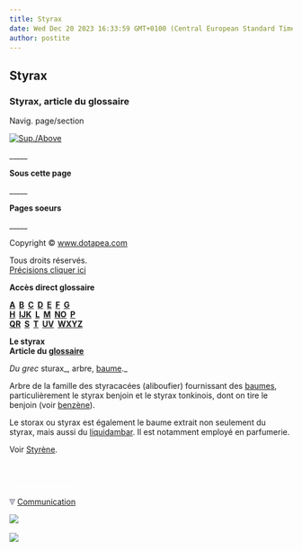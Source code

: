 ```yaml
---
title: Styrax
date: Wed Dec 20 2023 16:33:59 GMT+0100 (Central European Standard Time)
author: postite
---
```


## Styrax
### Styrax, article du glossaire
 Navig. page/section

[![Sup./Above](_derived/up_cmp_themenoir010_up.gif)](s.html)

\_\_\_\_\_

**Sous cette page**

\_\_\_\_\_

**Pages soeurs**

\_\_\_\_\_

Copyright © www.dotapea.com

Tous droits réservés.  
[Précisions cliquer ici](droitscopie.html)

**Accès direct glossaire**

**[A](a.html)  [B](b.html)  [C](c.html)  [D](d.html)  [E](e.html)  [F](f.html)  [G](g.html)  
[H](h.html)  [IJK](ijk.html)  [L](l.html)  [M](m.html)  [NO](no.html)  [P](p.html)  
[QR](qr.html)  [S](s.html)  [T](t.html)  [UV](uv.html)  [WXYZ](wxyz.html)**

**Le styrax  
Article du [glossaire](glossaire.html)**

_Du grec_ sturax_, arbre, [baume](baume.html)._ 

Arbre de la famille des styracacées (aliboufier) fournissant des [baumes](styrax.html#baume), particulièrement le styrax benjoin et le styrax tonkinois, dont on tire le benjoin (voir [benzène](benzeneetbenjoin.html)).

Le storax ou styrax est également le baume extrait non seulement du styrax, mais aussi du [liquidambar](liquidambar.html). Il est notamment employé en parfumerie.

Voir [Styrène](styrene.html).



 

 ![](images/transparent122x1.gif)

![](images/flechebas.gif) [Communication](http://www.artrealite.com/annonceurs.htm) 

[![](https://cbonvin.fr/sites/regie.artrealite.com/visuels/campagne1.png)](index-2.html#20131014)

![](https://cbonvin.fr/sites/regie.artrealite.com/visuels/campagne2.png)